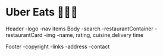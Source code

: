 
# Uber Eats 🍔🍟🍕

 Header
    -logo
    -nav items
 Body
    -search
    -restaurantContainer
        -restaurantCard
            -img
            -name, rating, cuisine,delivery time

 Footer
    -copyright
    -links
    -address
    -contact